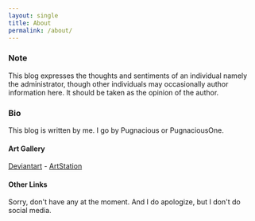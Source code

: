 ```yaml
---
layout: single
title: About
permalink: /about/
---
```


### Note

This blog expresses the thoughts and sentiments of an individual namely the administrator, though other individuals may occasionally author information here. It should be taken as the opinion of the author.

### Bio

This blog is written by me.  I go by Pugnacious or PugnaciousOne.

#### Art Gallery

[Deviantart][deviantart] \- [ArtStation][artstation]

#### Other Links

Sorry, don't have any at the moment.  And I do apologize, but I don't do social media.  

[deviantart]: https://www.deviantart.com/pugnaciousone
[artstation]: https://www.artstation.com/pugnacious
